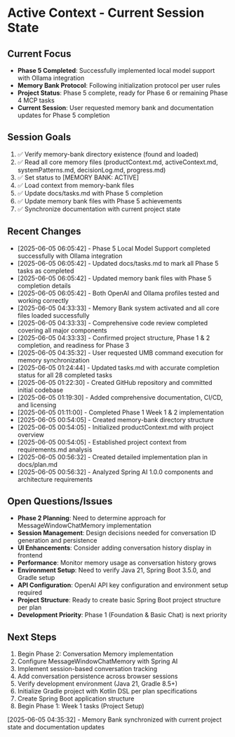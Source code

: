 # Active Context - Current Session State

## Current Focus
- **Phase 5 Completed**: Successfully implemented local model support with Ollama integration
- **Memory Bank Protocol**: Following initialization protocol per user rules
- **Project Status**: Phase 5 complete, ready for Phase 6 or remaining Phase 4 MCP tasks
- **Current Session**: User requested memory bank and documentation updates for Phase 5 completion

## Session Goals
1. ✅ Verify memory-bank directory existence (found and loaded)
2. ✅ Read all core memory files (productContext.md, activeContext.md, systemPatterns.md, decisionLog.md, progress.md)
3. ✅ Set status to [MEMORY BANK: ACTIVE]
4. ✅ Load context from memory-bank files
5. ✅ Update docs/tasks.md with Phase 5 completion
6. ✅ Update memory bank files with Phase 5 achievements
7. ✅ Synchronize documentation with current project state

## Recent Changes
- [2025-06-05 06:05:42] - Phase 5 Local Model Support completed successfully with Ollama integration
- [2025-06-05 06:05:42] - Updated docs/tasks.md to mark all Phase 5 tasks as completed
- [2025-06-05 06:05:42] - Updated memory bank files with Phase 5 completion details
- [2025-06-05 06:05:42] - Both OpenAI and Ollama profiles tested and working correctly
- [2025-06-05 04:33:33] - Memory Bank system activated and all core files loaded successfully
- [2025-06-05 04:33:33] - Comprehensive code review completed covering all major components
- [2025-06-05 04:33:33] - Confirmed project structure, Phase 1 & 2 completion, and readiness for Phase 3
- [2025-06-05 04:35:32] - User requested UMB command execution for memory synchronization
- [2025-06-05 01:24:44] - Updated tasks.md with accurate completion status for all 28 completed tasks
- [2025-06-05 01:22:30] - Created GitHub repository and committed initial codebase
- [2025-06-05 01:19:30] - Added comprehensive documentation, CI/CD, and licensing
- [2025-06-05 01:11:00] - Completed Phase 1 Week 1 & 2 implementation
- [2025-06-05 00:54:05] - Created memory-bank directory structure
- [2025-06-05 00:54:05] - Initialized productContext.md with project overview
- [2025-06-05 00:54:05] - Established project context from requirements.md analysis
- [2025-06-05 00:56:32] - Created detailed implementation plan in docs/plan.md
- [2025-06-05 00:56:32] - Analyzed Spring AI 1.0.0 components and architecture requirements

## Open Questions/Issues
- **Phase 2 Planning**: Need to determine approach for MessageWindowChatMemory implementation
- **Session Management**: Design decisions needed for conversation ID generation and persistence
- **UI Enhancements**: Consider adding conversation history display in frontend
- **Performance**: Monitor memory usage as conversation history grows
- **Environment Setup**: Need to verify Java 21, Spring Boot 3.5.0, and Gradle setup
- **API Configuration**: OpenAI API key configuration and environment setup required
- **Project Structure**: Ready to create basic Spring Boot project structure per plan
- **Development Priority**: Phase 1 (Foundation & Basic Chat) is next priority

## Next Steps
1. Begin Phase 2: Conversation Memory implementation
2. Configure MessageWindowChatMemory with Spring AI
3. Implement session-based conversation tracking
4. Add conversation persistence across browser sessions
5. Verify development environment (Java 21, Gradle 8.5+)
6. Initialize Gradle project with Kotlin DSL per plan specifications
7. Create Spring Boot application structure
8. Begin Phase 1: Week 1 tasks (Project Setup)

[2025-06-05 04:35:32] - Memory Bank synchronized with current project state and documentation updates
